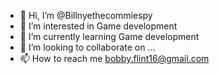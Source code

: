 - 👋 Hi, I’m @Billnyethecommiespy
- 👀 I’m interested in Game development
- 🌱 I’m currently learning Game development
- 💞️ I’m looking to collaborate on ...
- 📫 How to reach me bobby.flint16@gmail.com

<!---
Billnyethecommiespy/Billnyethecommiespy is a ✨ special ✨ repository because its `README.md` (this file) appears on your GitHub profile.
You can click the Preview link to take a look at your changes.
--->
